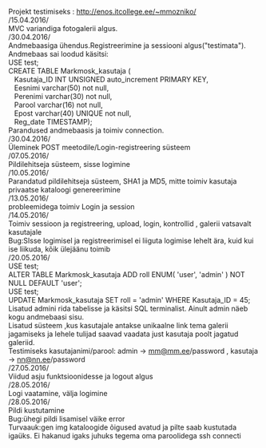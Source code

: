Projekt testimiseks : <a style='color blue;' href=http://enos.itcollege.ee/~mmozniko/index.php>http://enos.itcollege.ee/~mmozniko/</a><br />
/15.04.2016/<br />
MVC variandiga fotogalerii algus.<br />
/30.04.2016/<br />
Andmebaasiga ühendus.Registreerimine ja sessiooni algus("testimata").<br />
Andmebaas sai loodud käsitsi:<br />
USE test;<br />
CREATE TABLE Markmosk_kasutaja (<br />
&nbsp;&nbsp;&nbsp;Kasutaja_ID INT UNSIGNED auto_increment PRIMARY KEY,<br />
&nbsp;&nbsp;&nbsp;Eesnimi varchar(50) not null,<br />
&nbsp;&nbsp;&nbsp;Perenimi varchar(30) not null, <br />
&nbsp;&nbsp;&nbsp;Parool varchar(16) not null, <br />
&nbsp;&nbsp;&nbsp;Epost varchar(40) UNIQUE not null,<br /> 
&nbsp;&nbsp;&nbsp;Reg_date TIMESTAMP);<br />
Parandused andmebaasis ja toimiv connection. <br />
/30.04.2016/<br />
Üleminek POST meetodile/Login-registreering süsteem<br />
/07.05.2016/<br />
Pildilehitseja süsteem, sisse logimine<br />
/10.05.2016/<br />
Parandatud pildilehitseja süsteem, SHA1 ja MD5, mitte toimiv kasutaja privaatse kataloogi genereerimine<br />
/13.05.2016/<br />
probleemidega toimiv Login ja session <br />
/14.05.2016/<br />
Toimiv sessioon ja registreering, upload, login, kontrollid , galerii vatsavalt kasutajale<br />
Bug:SIsse logimisel ja registreerimisel ei liiguta logimise lehelt ära, kuid kui ise liikuda, kõik ülejäänu toimib<br />
/20.05.2016/<br />
USE test;<br />
ALTER TABLE Markmosk_kasutaja ADD roll ENUM( 'user', 'admin' ) NOT NULL DEFAULT 'user';<br />
USE test;<br />
UPDATE Markmosk_kasutaja SET roll = 'admin' WHERE Kasutaja_ID = 45;<br />
Lisatud admini rida tabelisse ja käsitsi SQL terminalist. Ainult admin näeb kogu andmebaasi sisu.<br />
Lisatud süsteem ,kus kasutajale antakse unikaalne link tema galerii jagamiseks ja lehele tulijad saavad vaadata just kasutaja poolt jagatud galeriid.<br />
Testimiseks kasutajanimi/parool: admin -> mm@mm.ee/password ,  kasutaja -> nn@nn.ee/password<br />
/27.05.2016/<br />
Viidud asju funktsioonidesse ja logout algus<br />
/28.05.2016/<br />
Logi vaatamine, välja logimine<br />
/28.05.2016/<br />
Pildi kustutamine<br />
Bug:ühegi pildi lisamisel väike error<br />
Turvaauk:gen img kataloogide õigused avatud ja pilte saab kustutada igaüks. Ei hakanud igaks juhuks tegema oma paroolidega ssh connecti<br />
